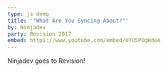 ```yaml
---
type: js demo
title: '"What Are You Syncing About?"'
by: Ninjadev
party: Revision 2017
embed: https://www.youtube.com/embed/UYU5POqHdeA
---
```


Ninjadev goes to Revision!
